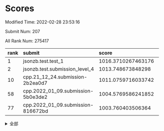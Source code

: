 # Scores

Modified Time: 2022-02-28 23:53:16

Submit Num: 207

All Rank Num: 275417

| rank |               submit               |       score        |       sigma        | pk_num |
| :--- | :--------------------------------- | :----------------- | :----------------- | :----- |
| 1    | jsonzb.test.test_1                 | 1016.3710267463176 | 0.8739296509614278 | 5316   |
| 2    | jsonzb.test.submission_level_4     | 1013.748673848298  | 0.8161395661999117 | 5323   |
| 10   | cpp.21_12_24.submission-2b2ea0d7   | 1011.0759716033742 | 0.7708680584970035 | 5323   |
| 58   | cpp.2022_01_09.submission-5b0e3de2 | 1004.5769586241852 | 0.7177285549492379 | 5323   |
| 77   | cpp.2022_01_09.submission-816672bd | 1003.760403506364  | 0.7216458989042535 | 5324   |


<details>
<summary>全部</summary>

| rank |                 submit                 |       score        |       sigma        | pk_num |
| :--- | :------------------------------------- | :----------------- | :----------------- | :----- |
| 1    | jsonzb.test.test_1                     | 1016.3710267463176 | 0.8739296509614278 | 5316   |
| 2    | jsonzb.test.submission_level_4         | 1013.748673848298  | 0.8161395661999117 | 5323   |
| 3    | gobigger.level_3.submission_level_3_25 | 1012.2914573137925 | 0.7628734050030721 | 5322   |
| 4    | gobigger.level_3.submission_level_3_3  | 1011.4434861664488 | 0.7656010709805565 | 5319   |
| 5    | gobigger.level_3.submission_level_3_29 | 1011.382645330293  | 0.7809679252789312 | 5322   |
| 6    | gobigger.level_3.submission_level_3_24 | 1011.2614665293984 | 0.7791721653253795 | 5325   |
| 7    | gobigger.level_3.submission_level_3_33 | 1011.2266542157878 | 0.7956049163331077 | 5323   |
| 8    | gobigger.level_3.submission_level_3_40 | 1011.2188015143182 | 0.7723851235403482 | 5323   |
| 9    | gobigger.level_3.submission_level_3_23 | 1011.0882136673965 | 0.7682819770925174 | 5324   |
| 10   | cpp.21_12_24.submission-2b2ea0d7       | 1011.0759716033742 | 0.7708680584970035 | 5323   |
| 11   | gobigger.level_3.submission_level_3_34 | 1011.0219282361426 | 0.7731884720014414 | 5318   |
| 12   | gobigger.level_3.submission_level_3_42 | 1010.9126111980627 | 0.7745379079793714 | 5325   |
| 13   | gobigger.level_3.submission_level_3_28 | 1010.8943229123926 | 0.7664081491069401 | 5320   |
| 14   | gobigger.level_3.submission_level_3_15 | 1010.7597046151214 | 0.77633840520811   | 5319   |
| 15   | gobigger.level_3.submission_level_3_2  | 1010.7516571447134 | 0.7813052648471879 | 5320   |
| 16   | gobigger.level_3.submission_level_3_36 | 1010.5372295311612 | 0.7588695064973684 | 5318   |
| 17   | gobigger.level_3.submission_level_3_10 | 1010.5324545567468 | 0.7352294436989129 | 5321   |
| 18   | gobigger.level_3.submission_level_3_43 | 1010.5184499385915 | 0.7836777257860894 | 5325   |
| 19   | gobigger.level_3.submission_level_3_18 | 1010.4509291119571 | 0.7585881009181572 | 5322   |
| 20   | gobigger.level_3.submission_level_3_19 | 1010.4483412611639 | 0.7575426294100605 | 5323   |
| 21   | gobigger.level_3.submission_level_3_47 | 1010.3076370002176 | 0.7542934171329468 | 5320   |
| 22   | gobigger.level_3.submission_level_3_41 | 1010.272208134393  | 0.7409239445867555 | 5321   |
| 23   | gobigger.level_3.submission_level_3_37 | 1010.2440032610386 | 0.7611466491959171 | 5322   |
| 24   | gobigger.level_3.submission_level_3_0  | 1010.2431514050579 | 0.7752777696285675 | 5320   |
| 25   | gobigger.level_3.submission_level_3_13 | 1010.2084140564315 | 0.7512915404591245 | 5325   |
| 26   | gobigger.level_3.submission_level_3_39 | 1010.19400434364   | 0.7794958287109004 | 5323   |
| 27   | gobigger.level_3.submission_level_3_1  | 1010.1926543205592 | 0.7752315273389853 | 5328   |
| 28   | gobigger.level_3.submission_level_3_6  | 1010.0502233054297 | 0.7513179437453067 | 5319   |
| 29   | gobigger.level_3.submission_level_3_4  | 1010.0441359612939 | 0.7627299276686939 | 5323   |
| 30   | gobigger.level_3.submission_level_3_20 | 1010.0106625896096 | 0.7805231670492242 | 5320   |
| 31   | gobigger.level_3.submission_level_3_17 | 1009.8791228907356 | 0.7561413522448124 | 5320   |
| 32   | gobigger.level_3.submission_level_3_35 | 1009.8634958149606 | 0.7473033425670805 | 5322   |
| 33   | gobigger.level_3.submission_level_3_5  | 1009.8571895877595 | 0.7592900697153224 | 5321   |
| 34   | gobigger.level_3.submission_level_3_30 | 1009.8454367696035 | 0.760688555064364  | 5319   |
| 35   | gobigger.level_3.submission_level_3_12 | 1009.8352718889261 | 0.7509925128437861 | 5320   |
| 36   | gobigger.level_3.submission_level_3_11 | 1009.7752065523897 | 0.7627908699048025 | 5317   |
| 37   | gobigger.level_3.submission_level_3_22 | 1009.7655344377063 | 0.7632591013393932 | 5322   |
| 38   | gobigger.level_3.submission_level_3_27 | 1009.6859739961096 | 0.7627051447615738 | 5326   |
| 39   | gobigger.level_3.submission_level_3_48 | 1009.6715750950352 | 0.7665860318821589 | 5316   |
| 40   | gobigger.level_3.submission_level_3_45 | 1009.5559394048606 | 0.7552496756349432 | 5321   |
| 41   | gobigger.level_3.submission_level_3_8  | 1009.4731180468858 | 0.7604729280370124 | 5320   |
| 42   | gobigger.level_3.submission_level_3_38 | 1009.4450568666708 | 0.7434122259104863 | 5323   |
| 43   | gobigger.level_3.submission_level_3_16 | 1009.3754062349504 | 0.7556956164247928 | 5324   |
| 44   | gobigger.level_3.submission_level_3_46 | 1009.2808439732232 | 0.7385566609162929 | 5323   |
| 45   | gobigger.level_3.submission_level_3_49 | 1009.2676416390474 | 0.7599628954925738 | 5324   |
| 46   | gobigger.level_3.submission_level_3_31 | 1009.2123853441799 | 0.7411576829052395 | 5321   |
| 47   | gobigger.level_3.submission_level_3_14 | 1009.1843153409508 | 0.7534223266805509 | 5321   |
| 48   | gobigger.level_3.submission_level_3_21 | 1009.0973214040362 | 0.7539693568098257 | 5319   |
| 49   | gobigger.level_3.submission_level_3_44 | 1009.0484449898507 | 0.7642079651991996 | 5322   |
| 50   | gobigger.level_3.submission_level_3_26 | 1008.8171771822421 | 0.7498341953602458 | 5321   |
| 51   | gobigger.level_3.submission_level_3_32 | 1008.7216757051056 | 0.7672014655471371 | 5321   |
| 52   | gobigger.level_3.submission_level_3_7  | 1008.2540397577327 | 0.746665976108834  | 5317   |
| 53   | gobigger.level_3.submission_level_3_9  | 1007.8101520623252 | 0.7529855100992646 | 5324   |
| 54   | gobigger.level_1.submission_level_1_49 | 1005.2060169426293 | 0.7249551808233705 | 5317   |
| 55   | gobigger.level_1.submission_level_1_25 | 1004.9809780641496 | 0.716007560664245  | 5317   |
| 56   | gobigger.level_1.submission_level_1_36 | 1004.849699082458  | 0.7332939213744897 | 5319   |
| 57   | gobigger.level_1.submission_level_1_7  | 1004.7618259822905 | 0.7208641212321358 | 5321   |
| 58   | cpp.2022_01_09.submission-5b0e3de2     | 1004.5769586241852 | 0.7177285549492379 | 5323   |
| 59   | gobigger.level_1.submission_level_1_4  | 1004.551853004964  | 0.7171452285700776 | 5323   |
| 60   | gobigger.level_1.submission_level_1_11 | 1004.5213975367349 | 0.7281563914018787 | 5322   |
| 61   | gobigger.level_1.submission_level_1_47 | 1004.4611781561919 | 0.6976666235145593 | 5323   |
| 62   | gobigger.level_1.submission_level_1_14 | 1004.3603700327247 | 0.7141141542136732 | 5325   |
| 63   | gobigger.level_1.submission_level_1_23 | 1004.2778064336471 | 0.726868526803033  | 5331   |
| 64   | gobigger.level_1.submission_level_1_31 | 1004.1619989052273 | 0.7220508306525566 | 5323   |
| 65   | gobigger.level_1.submission_level_1_35 | 1004.1600525236435 | 0.7155825013981342 | 5318   |
| 66   | gobigger.level_1.submission_level_1_33 | 1004.1440571773302 | 0.7288203537741975 | 5324   |
| 67   | gobigger.level_1.submission_level_1_0  | 1004.0777343744533 | 0.7186274410877899 | 5321   |
| 68   | gobigger.level_1.submission_level_1_32 | 1004.0278474127203 | 0.7283105571156344 | 5321   |
| 69   | gobigger.level_1.submission_level_1_21 | 1003.9687574744294 | 0.7197095868445683 | 5328   |
| 70   | gobigger.level_1.submission_level_1_48 | 1003.9624610680078 | 0.7134588851845479 | 5320   |
| 71   | gobigger.level_1.submission_level_1_41 | 1003.8943929890467 | 0.7271854491596209 | 5327   |
| 72   | gobigger.level_1.submission_level_1_12 | 1003.888681750028  | 0.7140793157088046 | 5326   |
| 73   | gobigger.level_1.submission_level_1_43 | 1003.8826859818809 | 0.7123639976903183 | 5326   |
| 74   | gobigger.level_1.submission_level_1_19 | 1003.848396450721  | 0.7048760818306447 | 5322   |
| 75   | gobigger.level_1.submission_level_1_8  | 1003.7812731805183 | 0.7217188396855244 | 5319   |
| 76   | gobigger.level_1.submission_level_1_5  | 1003.7771438816878 | 0.7242816780150957 | 5321   |
| 77   | cpp.2022_01_09.submission-816672bd     | 1003.760403506364  | 0.7216458989042535 | 5324   |
| 78   | gobigger.level_1.submission_level_1_39 | 1003.7226268459912 | 0.7182637257401325 | 5323   |
| 79   | gobigger.level_1.submission_level_1_26 | 1003.7003167096369 | 0.7235560701779309 | 5322   |
| 80   | gobigger.level_1.submission_level_1_17 | 1003.6578388387467 | 0.7115538725005817 | 5326   |
| 81   | gobigger.level_1.submission_level_1_6  | 1003.6114065019926 | 0.7246358622263004 | 5327   |
| 82   | gobigger.level_1.submission_level_1_38 | 1003.4962938276205 | 0.7174103449264755 | 5322   |
| 83   | gobigger.level_1.submission_level_1_13 | 1003.4711711385435 | 0.718073307631406  | 5325   |
| 84   | gobigger.level_1.submission_level_1_1  | 1003.4121869556393 | 0.7154347897505998 | 5323   |
| 85   | gobigger.level_1.submission_level_1_2  | 1003.3511644018146 | 0.7159924152622642 | 5320   |
| 86   | gobigger.level_1.submission_level_1_34 | 1003.3078952508042 | 0.7136323339030517 | 5322   |
| 87   | gobigger.level_1.submission_level_1_45 | 1003.1975390436456 | 0.7298456971584191 | 5321   |
| 88   | gobigger.level_1.submission_level_1_37 | 1003.1733921077642 | 0.7338511495418576 | 5323   |
| 89   | gobigger.level_1.submission_level_1_10 | 1003.1361449239834 | 0.7246606302245348 | 5315   |
| 90   | gobigger.level_1.submission_level_1_46 | 1003.1147106506342 | 0.7220715635906558 | 5320   |
| 91   | gobigger.level_1.submission_level_1_20 | 1003.1108584555734 | 0.7109743848605918 | 5318   |
| 92   | gobigger.level_1.submission_level_1_18 | 1002.999924273457  | 0.7126550060013511 | 5325   |
| 93   | gobigger.level_1.submission_level_1_30 | 1002.8606416604127 | 0.7200397838578361 | 5317   |
| 94   | gobigger.level_1.submission_level_1_29 | 1002.8122561602175 | 0.7213564267295867 | 5324   |
| 95   | gobigger.level_1.submission_level_1_22 | 1002.7591371832827 | 0.7266598826715649 | 5319   |
| 96   | gobigger.level_1.submission_level_1_42 | 1002.708807159014  | 0.7123978104908159 | 5326   |
| 97   | gobigger.level_1.submission_level_1_16 | 1002.6985713694694 | 0.7096472819637749 | 5318   |
| 98   | gobigger.level_1.submission_level_1_3  | 1002.6964749100458 | 0.7178653771454382 | 5318   |
| 99   | gobigger.level_1.submission_level_1_27 | 1002.6876242641715 | 0.712236568403184  | 5320   |
| 100  | gobigger.level_1.submission_level_1_28 | 1002.6656348541724 | 0.7202555974142613 | 5324   |
| 101  | gobigger.level_1.submission_level_1_24 | 1002.3269793288289 | 0.70096187308187   | 5323   |
| 102  | gobigger.level_1.submission_level_1_44 | 1002.0329281409768 | 0.7247209077681536 | 5316   |
| 103  | gobigger.level_1.submission_level_1_9  | 1001.8781748486681 | 0.7131503566257247 | 5320   |
| 104  | gobigger.level_1.submission_level_1_40 | 1001.0712238363077 | 0.7104371696333048 | 5322   |
| 105  | gobigger.level_1.submission_level_1_15 | 1000.5434523338951 | 0.7182414206473399 | 5319   |
| 106  | gobigger.random.submission_random_40   | 997.4308084268075  | 0.712183808196344  | 5324   |
| 107  | gobigger.random.submission_random_43   | 997.3285060425062  | 0.7073098559842776 | 5324   |
| 108  | gobigger.random.submission_random_16   | 997.1458425401065  | 0.7014384713718887 | 5319   |
| 109  | gobigger.random.submission_random_45   | 996.8617693170819  | 0.7119201542326029 | 5324   |
| 110  | gobigger.random.submission_random_24   | 996.8337456531855  | 0.7028051073573676 | 5321   |
| 111  | gobigger.random.submission_random_6    | 996.7077707373296  | 0.7090377651022036 | 5321   |
| 112  | gobigger.random.submission_random_41   | 996.6139638421613  | 0.7076721787645844 | 5326   |
| 113  | gobigger.random.submission_random_35   | 996.6120603776814  | 0.7221688322270248 | 5324   |
| 114  | gobigger.random.submission_random_20   | 996.597012822463   | 0.7244715526015914 | 5327   |
| 115  | gobigger.random.submission_random_1    | 996.5936395649059  | 0.710482879250624  | 5318   |
| 116  | gobigger.random.submission_random_18   | 996.5893580001973  | 0.7091927209111998 | 5323   |
| 117  | gobigger.random.submission_random_48   | 996.5146360921179  | 0.7001926597247499 | 5319   |
| 118  | gobigger.random.submission_random_39   | 996.4958664282364  | 0.7186524271962987 | 5321   |
| 119  | gobigger.random.submission_random_4    | 996.4873756835782  | 0.716794104610679  | 5319   |
| 120  | gobigger.random.submission_random_19   | 996.4831983292096  | 0.7167941687776104 | 5326   |
| 121  | gobigger.random.submission_random_25   | 996.4718589784327  | 0.7220614257383279 | 5324   |
| 122  | gobigger.random.submission_random_10   | 996.433675542835   | 0.7034673995614619 | 5322   |
| 123  | gobigger.random.submission_random_12   | 996.33045331654    | 0.7181872179188217 | 5325   |
| 124  | gobigger.random.submission_random_36   | 996.3256276495916  | 0.7095379311453948 | 5324   |
| 125  | gobigger.random.submission_random_37   | 996.292784920988   | 0.7147455764144924 | 5316   |
| 126  | gobigger.random.submission_random_31   | 996.2613539449057  | 0.7184609984768161 | 5320   |
| 127  | gobigger.random.submission_random_0    | 996.176798542827   | 0.7142036631912753 | 5318   |
| 128  | gobigger.random.submission_random_49   | 996.1311377824894  | 0.7142752985313957 | 5326   |
| 129  | gobigger.random.submission_random_42   | 996.0557052224768  | 0.7191333717150198 | 5325   |
| 130  | gobigger.random.submission_random_11   | 996.0527447141548  | 0.7030082443069826 | 5323   |
| 131  | gobigger.random.submission_random_8    | 996.0067370079298  | 0.7035475136459209 | 5318   |
| 132  | gobigger.random.submission_random_28   | 995.927621801751   | 0.7071245564449894 | 5321   |
| 133  | gobigger.random.submission_random_30   | 995.8790668206669  | 0.7118415962079723 | 5323   |
| 134  | gobigger.random.submission_random_33   | 995.7586645562475  | 0.7208899765860528 | 5321   |
| 135  | gobigger.random.submission_random_22   | 995.7254237002952  | 0.6964974114231194 | 5321   |
| 136  | gobigger.random.submission_random_34   | 995.6580893349915  | 0.7127373170950686 | 5317   |
| 137  | gobigger.random.submission_random_21   | 995.6403536620869  | 0.7082130427026472 | 5321   |
| 138  | gobigger.random.submission_random_15   | 995.6128665783131  | 0.706165121728603  | 5322   |
| 139  | gobigger.random.submission_random_46   | 995.6038331676679  | 0.7120572735589162 | 5327   |
| 140  | gobigger.random.submission_random_2    | 995.567539729609   | 0.7164596300567532 | 5325   |
| 141  | gobigger.random.submission_random_7    | 995.5581132002288  | 0.714028975131853  | 5327   |
| 142  | gobigger.random.submission_random_29   | 995.520636366633   | 0.7241076648055225 | 5325   |
| 143  | gobigger.random.submission_random_5    | 995.4690531875717  | 0.7079770358847929 | 5323   |
| 144  | gobigger.random.submission_random_38   | 995.441472799154   | 0.7170322582612766 | 5320   |
| 145  | gobigger.random.submission_random_47   | 995.4393873393426  | 0.7148216568439895 | 5325   |
| 146  | gobigger.random.submission_random_32   | 995.3796650595767  | 0.7199924931276495 | 5321   |
| 147  | gobigger.random.submission_random_27   | 995.3763053373848  | 0.7068749548054848 | 5320   |
| 148  | gobigger.random.submission_random_9    | 995.3514370070352  | 0.7183306105309696 | 5325   |
| 149  | gobigger.random.submission_random_44   | 995.2358203123964  | 0.7148413548122954 | 5329   |
| 150  | gobigger.random.submission_random_17   | 995.1285274469927  | 0.7058794758556093 | 5320   |
| 151  | gobigger.random.submission_random_14   | 995.0020903001606  | 0.7229827661832458 | 5323   |
| 152  | gobigger.random.submission_random_23   | 994.8735882248485  | 0.7149129273045739 | 5324   |
| 153  | gobigger.random.submission_random_3    | 994.8632637220481  | 0.7116892225187608 | 5321   |
| 154  | gobigger.random.submission_random_26   | 994.3728451309657  | 0.734612952885034  | 5319   |
| 155  | gobigger.random.submission_random_13   | 994.3109643394597  | 0.7121858602387224 | 5326   |
| 156  | gobigger.level_2.submission_level_2_18 | 994.0562856521776  | 0.7194956609526416 | 5328   |
| 157  | gobigger.level_2.submission_level_2_37 | 993.8061139028515  | 0.7252855713087762 | 5325   |
| 158  | gobigger.level_2.submission_level_2_27 | 993.4175783506049  | 0.7361027019417948 | 5318   |
| 159  | gobigger.level_2.submission_level_2_5  | 993.3283838294304  | 0.7429999291458481 | 5320   |
| 160  | gobigger.level_2.submission_level_2_38 | 993.3179768146354  | 0.743176789971369  | 5320   |
| 161  | gobigger.level_2.submission_level_2_21 | 993.0479793304443  | 0.7241332000469807 | 5322   |
| 162  | gobigger.level_2.submission_level_2_6  | 992.9428068463526  | 0.7524025796424456 | 5321   |
| 163  | gobigger.level_2.submission_level_2_25 | 992.9214861924848  | 0.7351792128009724 | 5322   |
| 164  | gobigger.level_2.submission_level_2_20 | 992.9020255081149  | 0.735900158347701  | 5323   |
| 165  | gobigger.level_2.submission_level_2_41 | 992.8941027223299  | 0.733389468415441  | 5320   |
| 166  | gobigger.level_2.submission_level_2_2  | 992.8124022299069  | 0.7328186853162395 | 5322   |
| 167  | gobigger.level_2.submission_level_2_0  | 992.7589253574772  | 0.7438825950024136 | 5323   |
| 168  | gobigger.level_2.submission_level_2_28 | 992.7267860180013  | 0.7414611165268845 | 5323   |
| 169  | gobigger.level_2.submission_level_2_43 | 992.6840287143107  | 0.7441097687017336 | 5325   |
| 170  | gobigger.level_2.submission_level_2_40 | 992.6299464052963  | 0.7449523828132638 | 5319   |
| 171  | gobigger.level_2.submission_level_2_22 | 992.528139839296   | 0.7450211392233077 | 5327   |
| 172  | gobigger.level_2.submission_level_2_15 | 992.5057388253402  | 0.7392619588159455 | 5319   |
| 173  | gobigger.level_2.submission_level_2_46 | 992.3992553235303  | 0.7420514827440055 | 5321   |
| 174  | gobigger.level_2.submission_level_2_35 | 992.390866545775   | 0.743085215948051  | 5326   |
| 175  | gobigger.level_2.submission_level_2_47 | 992.2752160450863  | 0.7311573448982894 | 5322   |
| 176  | gobigger.level_2.submission_level_2_48 | 992.0398138493238  | 0.7411124466818811 | 5325   |
| 177  | gobigger.level_2.submission_level_2_34 | 991.8481987627091  | 0.7575804293749371 | 5321   |
| 178  | gobigger.level_2.submission_level_2_44 | 991.8004975272598  | 0.7529202691409935 | 5323   |
| 179  | gobigger.level_2.submission_level_2_31 | 991.7676881821175  | 0.7474957519340376 | 5325   |
| 180  | gobigger.level_2.submission_level_2_16 | 991.7579360782732  | 0.7321980602334649 | 5320   |
| 181  | gobigger.level_2.submission_level_2_1  | 991.7299871428582  | 0.7321316551245841 | 5323   |
| 182  | gobigger.level_2.submission_level_2_3  | 991.6723158249229  | 0.7389078312011402 | 5318   |
| 183  | gobigger.level_2.submission_level_2_12 | 991.6569663837826  | 0.7558686969798025 | 5323   |
| 184  | gobigger.level_2.submission_level_2_11 | 991.6406362283317  | 0.741271594310253  | 5321   |
| 185  | gobigger.level_2.submission_level_2_30 | 991.5968906681251  | 0.7335727985904147 | 5322   |
| 186  | gobigger.level_2.submission_level_2_7  | 991.5726851128837  | 0.7377338671147445 | 5323   |
| 187  | gobigger.level_2.submission_level_2_10 | 991.5670229465969  | 0.7521237843187494 | 5327   |
| 188  | gobigger.level_2.submission_level_2_23 | 991.526019234785   | 0.7494253692131821 | 5317   |
| 189  | gobigger.level_2.submission_level_2_39 | 991.4282595186264  | 0.7590471852174265 | 5320   |
| 190  | gobigger.level_2.submission_level_2_49 | 991.273214488083   | 0.7328248955722402 | 5322   |
| 191  | gobigger.level_2.submission_level_2_33 | 991.0888704776117  | 0.7485401371045199 | 5321   |
| 192  | gobigger.level_2.submission_level_2_32 | 991.0528868195754  | 0.7657629986019818 | 5322   |
| 193  | gobigger.level_2.submission_level_2_17 | 990.85906507177    | 0.7536075831271865 | 5317   |
| 194  | gobigger.level_2.submission_level_2_42 | 990.6952786312588  | 0.7623901810477978 | 5324   |
| 195  | gobigger.level_2.submission_level_2_8  | 990.5086374989396  | 0.7757965729352423 | 5324   |
| 196  | gobigger.level_2.submission_level_2_29 | 990.4105101692365  | 0.7712837014679024 | 5322   |
| 197  | gobigger.level_2.submission_level_2_36 | 990.3254905042986  | 0.792572228721685  | 5328   |
| 198  | gobigger.level_2.submission_level_2_26 | 990.2712630423765  | 0.7633182315887845 | 5324   |
| 199  | gobigger.level_2.submission_level_2_14 | 990.2425682128891  | 0.7573043352429022 | 5324   |
| 200  | gobigger.level_2.submission_level_2_4  | 990.0595921621573  | 0.7617237712327684 | 5316   |
| 201  | gobigger.level_2.submission_level_2_19 | 990.0004497316712  | 0.7666272186430905 | 5329   |
| 202  | gobigger.level_2.submission_level_2_24 | 989.9725428233173  | 0.7809980717640188 | 5326   |
| 203  | gobigger.level_2.submission_level_2_9  | 989.9619032262565  | 0.7703773460105118 | 5327   |
| 204  | gobigger.level_2.submission_level_2_45 | 989.9006814449561  | 0.7528016188287036 | 5322   |
| 205  | gobigger.level_2.submission_level_2_13 | 989.8430830343794  | 0.7819696730102436 | 5321   |
| 206  | gobigger.none.submission_none_0        | 976.7104704135749  | 1.376949815674097  | 5322   |
| 207  | gobigger.none.submission_none_1        | 975.4579777371393  | 1.4680072133846944 | 5328   |

</details>